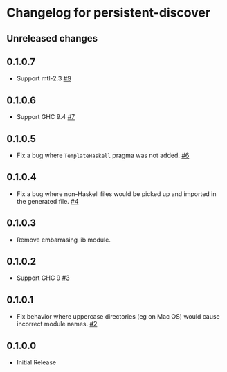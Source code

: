 # Changelog for persistent-discover

## Unreleased changes

## 0.1.0.7

- Support mtl-2.3 [#9](https://github.com/parsonsmatt/persistent-discover/pull/9)

## 0.1.0.6

- Support GHC 9.4 [#7](https://github.com/parsonsmatt/persistent-discover/pull/7)

## 0.1.0.5

- Fix a bug where `TemplateHaskell` pragma was not added. [#6](https://github.com/parsonsmatt/persistent-discover/pull/6)

## 0.1.0.4

- Fix a bug where non-Haskell files would be picked up and imported in the
  generated file. [#4](https://github.com/parsonsmatt/persistent-discover/pull/4)

## 0.1.0.3

- Remove embarrasing lib module.

## 0.1.0.2

- Support GHC 9 [#3](https://github.com/parsonsmatt/persistent-discover/pull/3)

## 0.1.0.1

- Fix behavior where uppercase directories (eg on Mac OS) would cause incorrect
  module names. [#2](https://github.com/parsonsmatt/persistent-discover/pull/2)

## 0.1.0.0

- Initial Release
